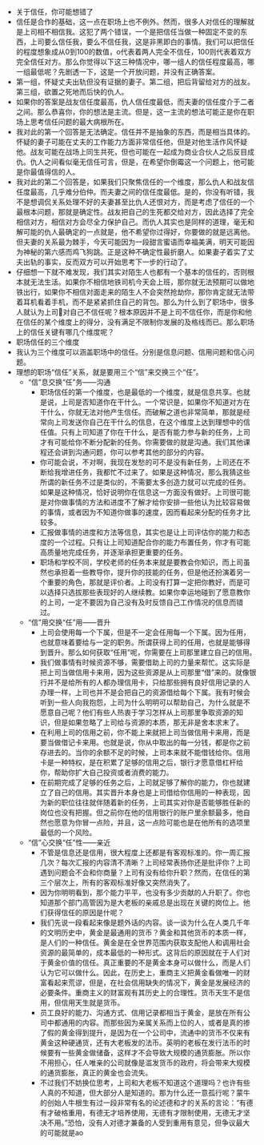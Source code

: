 - 关于信任，你可能想错了
- 信任是合作的基础，这一点在职场上也不例外。然而，很多人对信任的理解就是上司相不相信我。这犯了两个错误，一个是把信任当做一种固定不变的东西，上司要么信任我，要么不信任我，这是非黑即白的事情。我们可以把信任的程度想象成从0到100的数值，o代表着两人完全不信任，100则代表着双方完全信任对方。那么你觉得以下这三种情况中，哪一组人的信任程度最高，哪一组最低呢？先剧透一下，这是一个开放问题，并没有正确答案。
- 第一组，怀疑丈夫出轨但没有证据的妻子。第二组，把后背留给对方的战友。第三组，欲置之死地而后快的仇人。
- 如果你的答案是战友信任度最高，仇人信任度最低，而夫妻的信任度介于二者之间。那么恭喜你，你的想法是主流。但是，这一主流的想法可能正是你在职场上思考信任问题的最大病根所在。
- 我对此的第一个回答是无法确定。信任并不是抽象的东西，而是相当具体的。怀疑的妻子可能在丈夫的工作能力方面非常信任他，但是对他生活作风怀疑他。战友可能在战场上同生共死，但也可能在一起成为商业合伙人之后反目成仇。仇人之间看似毫无信任可言，但是，在希望你倒霉这一个问题上，他可能是你最值得信的人。
- 我对此的第二个回答是，如果我们只聚焦信任的一个维度，那么仇人和战友信任度最高，几乎难分伯仲。而夫妻之间的信任度最低。是的，你没有听错，我不是想调侃关系处理不好的夫妻甚至比仇人还恨对方，而是考虑了信任的一个最根本问题，那就是确定性。战友把自己的生死都交给对方，因此选择了完全相信对方，相信对方会尽全力保护自己。而仇人其实也是同样的道理，毫无和解可能的仇人最确定的一点就是，他不希望你过得好，你要做的就是远离他。但夫妻的关系最为棘手，今天可能因为一段甜言蜜语而幸福美满，明天可能因为神秘的第六感而鸡飞狗跳。正是这种不确定性最折磨人。如果妻子着实了丈夫出轨的事实，反而双方可以开始思考下一步的行动了。
- 仔细想一下就不难发现，我们其实对陌生人也都有一个基本的信任的，否则根本就无法生活。如果你不相信地铁司机今天会上班，那你就无法预期可以做地铁出行，如果你不相信对面走来的陌生人不会突然抢劫你，那你肯定就无法带着耳机看着手机，而不是紧紧抓住自己的背包。那么为什么到了职场中，很多人就认为上司对自己不信任呢？根本原因并不是上司不信任你，而是你和他在信任的某个维度上的得分，没有满足不限制你发展的及格线而已。那么职场上的信任关键有哪几个维度呢？
- 职场信任的三个维度
- 我认为三个维度可以涵盖职场中的信任。分别是信息问题、信用问题和信心问题。
- 理想的职场“信任”关系，就是要用三个“信”来交换三个“任”。
    - “信”息交换“任”务——沟通
        - 职场信任的第一个维度，也是最低的一个维度，就是信息共享。也就是说，上司是否知道你在干什么。一个常识是，如果你不知道对方在干什么，你就无法对他产生信任。而破解之道也非常简单，那就是经常向上司发送你自己在干什么的信息，在这个维度上达到理想中的信任值。只有上司知道了你在干什么，是否有能力参与新的任务，上司才有可能给你不断分配新的任务。你需要做的就是沟通。我们其他课程还会讲到沟通问题，你可以参考其他的部分的内容。
        - 你可能会说，不对啊，我现在发愁的可不是没有新任务，上司还在不断给我增进任务，我都忙不过来了。如果是这种情况，那么我猜这些所谓的新任务不过是类似的，不需要太多创造力就可以完成的任务。如果是这种情况，恰好说明你在信息这一方面没有做好。上司很可能是对你做事情的方法和进度不了解才给你安排一些他认为比较容易做的事情，或者因为不知道你做事的速度，因而看起来分配的任务才比较多。
        - 汇报做事情的进度和方法等信息，其实也是让上司评估你的能力和态度的一个过程。只有让上司知道配合你的能力布置任务，你才有可能高质量地完成任务，并逐渐承担更重要的任务。
        - 职场和学校不同，学校老师的任务本来就是要教会你知识，而上司虽然也承担着一些教导你，提升你的技能的任务，但是他还扮演着另一个重要的角色，那就是评价者。上司没有打算一定把你教好，而是可以选择只选拔那些表现好的人继续教。如果你幸运地碰到了愿意教你的上司，一定不要因为自己没有及时反馈自己工作情况的信息而错过。
    - “信”用交换“任”用——晋升
        - 上司会使用每一个下属，但是不一定会任用每一个下属。因为任用，也就意味着要给与一定的职务。所谓获得上司的任用，也就是能够得到晋升。那么如何获取“任用”呢，你需要在上司那里建立自己的信用。
        - 我们做事情有时候资源不够，需要借助上司的力量来帮忙。这实际是把上司当做信用卡来用，因为这些资源是从上司那里“借”来的。就像银行并不是给所有的人都办理信用卡，只给那些拥有良好信用记录的人办理一样，上司也并不是会把自己的资源借给每个下属。我有时候会听到一些人向我抱怨，上司为什么明明可以帮助自己，为什么就是不愿意自己呢？他们有些人热衷于学习怎样从上司那里争取资源的知识，但是如果忽略了上司给与资源的本质，那无非是舍本求末了。
        - 在利用上司的信用之前，你不能上来就把上司当做信用卡来用，而是要当做借记卡来用。也就是说，你从中取出的每一分钱，都是你之前存进去的。当你的余额不足的时候，上司本来就不能借钱给你。信用卡是一种特权，是在积累了足够的信用之后，银行才愿意借杠杆给你，帮助你扩大自己投资或者消费的能力。
        - 在前期完成了足够的任务之后，上司就足够了解你的能力，你也就建立了自己的信用。其实晋升本身也是上司借给你信用的一种表现，因为新的职位往往就伴随着新的任务，上司其实对你是否能够胜任新的岗位也没有把握。但之前你在他的信用银行的账户里余额最多，他自然也愿意为你冒一点险，并且，这一点险可能也是在他所有的选项里最低的一个风险。
    - “信”心交换“任”性——亲近
        - 不管是信息还是信用，很大程度上还都是有客观标准的。你一周汇报几次？每次汇报的内容清不清晰？上司经常表扬你还是批评你？上司遇到问题会不会和你商量？上司有没有给你升职？然而，在信任的第三个层次上，所有的客观标准好像又突然消失了。
        - 因为你明明看到，那个能力平平，也没有多少贡献的人升职了。你也知道那个部门高管因为是大老板的亲戚总是出现在关键的岗位上。他们获得信任的原因是什呢？
        - 我们先说一段看起来像是题外话的内容。谈一谈为什么在人类几千年的文明历史中，黄金是最通用的货币？黄金和其他货币的本质一样，是人们的一种信任。黄金是在全世界范围内获取支配他人和调用社会资源的最简单的，成本最低的一种形式。这背后的原因就在于人们对于黄金价值的信任。真正重要的不是黄金本身可以做什么，而是人们认为它可以做什么。因此，在历史上，重商主义把黄金看做唯一的财富看起来荒谬，但是，在社会信用缺失的情况下，黄金是发展经济的必要条件。重商主义的财富观有其历史上的合理性。货币天生不是信用，但信用天生就是货币。
        - 员工良好的能力、沟通方式、信用记录都相当于黄金，是放在所有公司中都通用的内容。而那些因为亲属关系而上位的人，或者是真的掺了假的黄金得到提升，是因为在一个公司中，流通中的货币不仅来有黄金这种硬通货，还有大老板发的法币。英明的老板在发行法币的时候要有一些黄金做储备，这样才不会导致大规模的通货膨胀。所以你不用担心，任人唯亲的公司就像是滥发货币的政府，将会带来大规模的通货膨胀，真正的黄金也会流失。
        - 不过我们不妨换位思考，上司和大老板不知道这个道理吗？也许有些人真的不知道，但大部分人是知道的。那为什么还一意孤行呢？蒙牛的创始人牛根生有过一段非常有名的论述德和才的关系的言论：“有德有才破格重用，有德无才培养使用，无德有才限制使用，无德无才坚决不用。”恐怕，没有人对德才兼备的人受到重用有意见，但争议最大的可能就是ao
